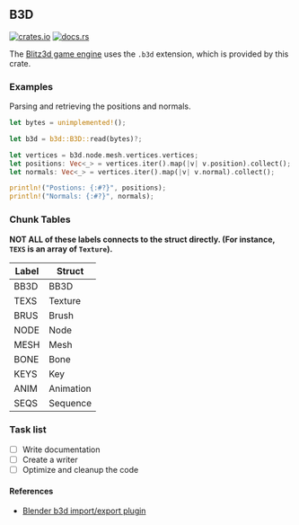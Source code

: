 ## B3D

[![crates.io](https://img.shields.io/crates/v/b3d.svg)](https://crates.io/crates/b3d) [![docs.rs](https://docs.rs/b3d/badge.svg)](https://docs.rs/b3d)

The [Blitz3d game engine](https://github.com/blitz-research/blitz3d) uses the `.b3d` extension, which is provided by this crate.

### Examples

Parsing and retrieving the positions and normals.

```rust
let bytes = unimplemented!();

let b3d = b3d::B3D::read(bytes)?;

let vertices = b3d.node.mesh.vertices.vertices;
let positions: Vec<_> = vertices.iter().map(|v| v.position).collect();
let normals: Vec<_> = vertices.iter().map(|v| v.normal).collect();

println!("Postions: {:#?}", positions);
println!("Normals: {:#?}", normals);
```

### Chunk Tables

**NOT ALL of these labels connects to the struct directly. (For instance, `TEXS` is an array of `Texture`).**

| Label | Struct |
|---------|---------|
| BB3D     | BB3D     |
| TEXS     | Texture     |
| BRUS     | Brush     |
| NODE     | Node     |
| MESH     | Mesh     |
| BONE     | Bone     |
| KEYS     | Key     |
| ANIM     | Animation     |
| SEQS     | Sequence     |

### Task list

- [ ] Write documentation
- [ ] Create a writer
- [ ] Optimize and cleanup the code

#### References
- [Blender b3d import/export plugin](https://github.com/joric/io_scene_b3d)

